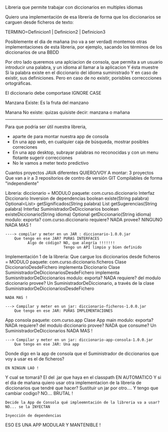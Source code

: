 Libreria que permite trabajar con diccionarios en multiples idiomas

Quiero una implementación de esa libreria de forma que los diccionarios
se carguen desde ficheros de texto:

TERMINO=Definicion1 | Definicion2 | Definicion3

Posiblemente el dia de mañana (no va a ser verdad) montemos otras implementaciones
de esta libreria, por ejemplo, sacando los términos de los diccionarios de una BBDD

Por otro lado queremos una aplciacion de consola, que permita a un usuario 
introducir una palabra, y un idioma al llamar a la aplicacion
Y ésta muestre Si la palabra existe en el diccionario del idioma suministrado
Y en caso de existir, sus definiciones.
Pero en caso de no existir, porisbles correccciones ortográficas.

El diccionario debe comportase IGNORE CASE

Manzana
Existe: Es la fruta del manzano

Manana
No existe: quizas quisiste decir: manzana o mañana

--- 
Para que podría ser útil nuestra libreria,
- aparte de para montar nuestra app de consola
- En una app web, en cualquier caja de búsqueda, mostrar posibles correciones
- En una app desktop, subrayar palabras no reconocidas y con un menu flotante sugerir correcciones
- No le vamos a meter texto predictivo


Cuantos proyectos JAVA diferentes QUIERO/VOY A montar: 3 proyectos 
Que van a ir a 3 repositorios de contro de versión GIT
Compilables de forma "independiente"

Libreria: diccionario = MODULO
    paquete: com.curso.diccionario
                Interfaz Diccionario                                            Inversion de dependencias
                    boolean existe(String palabra)
                    Optional<List<String>> getSignificados(String palabra)
                    List<String> getSugerencias(String palabra)
                Interfaz SuministradorDeDiccionarios
                    boolean existeDiccionario(String idioma)
                    Optional<Diccionario> getDiccionario(String idioma)
        modulo: 
            exporta? com.curso.diccionario
            requiere? NADA
            provee?   NINGUNO
    NADA MAS !

    ----> compilar y meter en un JAR : diccionario-1.0.0.jar
        Que tengo en ese JAR? PURAS INTERFACES 
              Algo de código? NO, que alegría !!!!!!!
                              Tengo un API limpio y bien definido

Implementación 1 de la libreria: Que cargue los diccionarios desde ficheros = MODULO
    paquete: com.curso.diccionario.ficheros
                Clase DiccionarioDesdeFichero implementa Diccionario
                Clase SuministradorDeDiccionariosDesdeFichero implementa SumisnitradorDeDiccionarios
        modulo:
            exporta? NADA
            requiere? del modulo diccionario
            provee?  Un SuministradorDeDiccionario, 
                            a través de la clase SuministradorDeDiccionariosDesdeFichero

    NADA MAS !

    ---> Compilar y meter en un jar: diccionario-ficheros-1.0.0.jar
        Que tengo en ese JAR: PURAS IMPLEMENTACIONES

App consola
    paquete: com.curso.app
            Clase App
                main
        modulo:
            exporta? NADA
            requiere? del modulo diccionario
            provee? NADA
            que consume? Un SuministradorDeDiccionarios
    NADA MAS !

    ---> Compilar y meter en un jar: diccionario-app-consola-1.0.0.jar
        Que tengo en ese JAR: Una app

Donde digo en la app de consola que el Suministrador de diccionarios que voy a usar es el de ficheros?

    EN NINGUN LAO !

Y cual se tomará? 
    El del .jar que haya en el classpath EN AUTOMATICO 
    Y si el dia de mañana quiero usar otra implementacion de la libreria de diccionarios que tendré que hacer?
        Sustituir un jar por otro.... Y tengo que cambiar codigo? NO.... BRUTAL !
        
    Decide la App de Consola qué impleemntación de la libreria va a usar? NO... se la INYECTAN
                                                                          Inyección de dependencias

ESO ES UNA APP MODULAR Y MANTENIBLE !